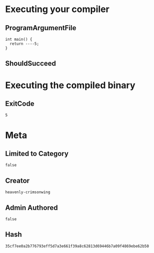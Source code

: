 # Executing your compiler

## ProgramArgumentFile

```
int main() {
  return ----5;
}
```

## ShouldSucceed

# Executing the compiled binary

## ExitCode

```
5
```

# Meta

## Limited to Category

```
false
```

## Creator

```
heavenly-crimsonwing
```

## Admin Authored

```
false
```

## Hash

```
35cf7ee0a2b776793eff5d7a3e661f39a8c62813d69446b7a09f4869ebe62b50
```
